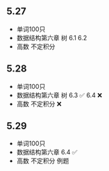 ## 5.27

- 单词100只
- 数据结构第六章 树 6.1 6.2
- 高数 不定积分

## 5.28

- 单词100只
- 数据结构第六章 树 6.3 ✅ 6.4 ❌
- 高数 不定积分 ❌

## 5.29

- 单词100只
- 数据结构第六章 6.4 ✅
- 高数 不定积分 例题